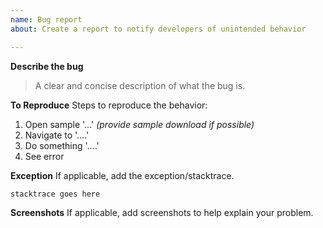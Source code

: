 ```yaml
---
name: Bug report
about: Create a report to notify developers of unintended behavior

---
```


**Describe the bug**

> A clear and concise description of what the bug is.

**To Reproduce**
Steps to reproduce the behavior:
1. Open sample '...' _(provide sample download if possible)_
2. Navigate to '....'
3. Do something '....'
4. See error

**Exception**
If applicable, add the exception/stacktrace.
```
stacktrace goes here
```

**Screenshots**
If applicable, add screenshots to help explain your problem.
